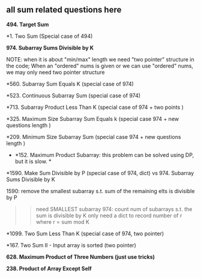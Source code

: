 ## all sum related questions here

**494. Target Sum**

*1. Two Sum (Special case of 494)

**974. Subarray Sums Divisible by K**

NOTE: when it is about "min/max" length we need "two pointer" structure in the code; When an "ordered" nums is given or we can use "ordered" nums, we may only need two pointer structure

*560. Subarray Sum Equals K (special case of 974)

*523. Continuous Subarray Sum (special case of 974)

*713. Subarray Product Less Than K (special case of 974 + two points )

*325. Maximum Size Subarray Sum Equals k (special case 974 + new questions length )

*209. Minimum Size Subarray Sum (special case 974 + new questions length )

* *152. Maximum Product Subarray: this problem can be solved using DP, but it is slow.  *


*1590. Make Sum Divisible by P (special case of 974, dict) vs 974. Subarray Sums Divisible by K

1590: remove the smallest subarray s.t. sum of the remaining elts is divisible by P
>> need SMALLEST subarray
974: count num of subarrays s.t. the sum is divisible by K
>> only need a dict to record number of r where r = sum mod K

*1099. Two Sum Less Than K (special case of 974, two pointer)

*167. Two Sum II - Input array is sorted (two pointer)

**628. Maximum Product of Three Numbers (just use tricks)**

**238. Product of Array Except Self**






